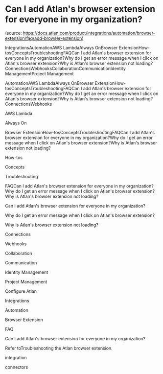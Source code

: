 # Can I add Atlan's browser extension for everyone in my organization?
(source: https://docs.atlan.com/product/integrations/automation/browser-extension/faq/add-browser-extension)

IntegrationsAutomationAWS LambdaAlways OnBrowser ExtensionHow-tosConceptsTroubleshootingFAQCan I add Atlan's browser extension for everyone in my organization?Why do I get an error message when I click on Atlan's browser extension?Why is Atlan's browser extension not loading?ConnectionsWebhooksCollaborationCommunicationIdentity ManagementProject Management

AutomationAWS LambdaAlways OnBrowser ExtensionHow-tosConceptsTroubleshootingFAQCan I add Atlan's browser extension for everyone in my organization?Why do I get an error message when I click on Atlan's browser extension?Why is Atlan's browser extension not loading?ConnectionsWebhooks

AWS Lambda

Always On

Browser ExtensionHow-tosConceptsTroubleshootingFAQCan I add Atlan's browser extension for everyone in my organization?Why do I get an error message when I click on Atlan's browser extension?Why is Atlan's browser extension not loading?

How-tos

Concepts

Troubleshooting

FAQCan I add Atlan's browser extension for everyone in my organization?Why do I get an error message when I click on Atlan's browser extension?Why is Atlan's browser extension not loading?

Can I add Atlan's browser extension for everyone in my organization?

Why do I get an error message when I click on Atlan's browser extension?

Why is Atlan's browser extension not loading?

Connections

Webhooks

Collaboration

Communication

Identity Management

Project Management

Configure Atlan

Integrations

Automation

Browser Extension

FAQ

Can I add Atlan's browser extension for everyone in my organization?

Refer toTroubleshooting the Atlan browser extension.

integration

connectors
